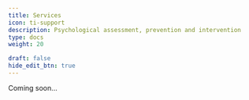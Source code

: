 ```yaml
---
title: Services
icon: ti-support
description: Psychological assessment, prevention and intervention
type: docs
weight: 20

draft: false
hide_edit_btn: true
---
```

<!-- ti-panel -->
<!-- type: dpg-standard -->

<!--
type: redirect
redirectUrl: https://www.unicef.org/innovation/
-->


Coming soon...



